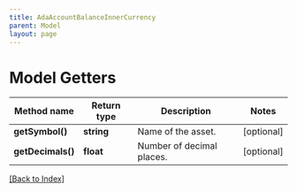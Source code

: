 ```yaml
---
title: AdaAccountBalanceInnerCurrency
parent: Model
layout: page
---
```


# Model Getters

Method name | Return type | Description | Notes
------------ | ------------- | ------------- | -------------
**getSymbol()** | **string** | Name of the asset. | [optional]
**getDecimals()** | **float** | Number of decimal places. | [optional]

[[Back to Index]](../index.md)
